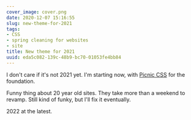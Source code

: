 ```yaml
---
cover_image: cover.png
date: 2020-12-07 15:16:55
slug: new-theme-for-2021
tags:
- CSS
- spring cleaning for websites
- site
title: New theme for 2021
uuid: eda5c082-139c-48b9-bc70-01053fe4bb84
---
```


[Picnic CSS]: https://picnicss.com

I don't care if it's not 2021 yet. I'm starting now, with [Picnic CSS][] for the foundation.

Funny thing about 20 year old sites. They take more than a weekend to revamp. Still kind of funky, but I'll fix it eventually.

2022 at the latest.